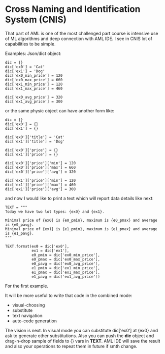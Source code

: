 # Cross Naming and Identification System (CNIS)

That part of AML is one of the most challenged part course is intensive use of ML algorithms
and deep connection with AML IDE. I see in CNIS lot of capabilities to be simple.

Examples:
Json/dict object:
```
dic = {}
dic['ex0'] = 'Cat'
dic['ex1'] = 'Dog'
dic['ex0_min_price'] = 120
dic['ex0_max_price'] = 660
dic['ex1_min_price'] = 120
dic['ex1_max_price'] = 460

dic['ex0_avg_price'] = 320
dic['ex1_avg_price'] = 300
```

or the same physic object can have another form like:
```
dic = {}
dic['ex0'] = {}
dic['ex1'] = {}

dic['ex0']['title'] = 'Cat'
dic['ex1']['title'] = 'Dog'

dic['ex0']['price'] = {}
dic['ex1']['price'] = {}

dic['ex0']['price']['min'] = 120
dic['ex0']['price']['max'] = 660
dic['ex0']['price']['avg'] = 320

dic['ex1']['price']['min'] = 120
dic['ex1']['price']['max'] = 460
dic['ex1']['price']['avg'] = 300
```

and now I would like to print a text which will report data details like next:
```
TEXT = """
Today we have two lot types: {ex0} and {ex1}.

Minimal price of {ex0} is {e0_pmin}, maximum is {e0_pmax} and average is {e0_pavg}.
Minimal price of {ex1} is {e1_pmin}, maximum is {e1_pmax} and average is {e1_pavg}.
"""

TEXT.format(ex0 = dic['ex0'],
            ex1 = dic['ex1'],
            e0_pmin = dic['ex0_min_price'],
            e0_pmax = dic['ex0_max_price'],
            e0_pavg = dic['ex0_avg_price'],
            e1_pmin = dic['ex1_min_price'],
            e1_pmax = dic['ex1_max_price'],
            e1_pavg = dic['ex1_avg_price'])
```

For the first example.

It will be more useful to write that code in the combined mode:
* visual-choosing
* substitute
* text navigation
* auto-code generation

The vision is next. In visual mode you can substitute dic['ex0'] at {ex0} and ask
to generate other substitutions. Also you can push the **dic** object and drag-n-drop
sample of fields to {} vars in **TEXT**. AML IDE will save the result and also your
  operations to repeat them in future if smth change.
